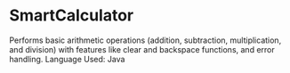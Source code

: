 # SmartCalculator
Performs basic arithmetic operations (addition, subtraction, multiplication, and division) with features like clear and backspace functions, and  error handling. Language Used: Java
